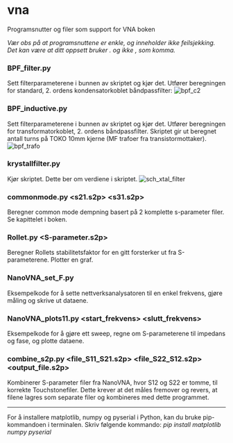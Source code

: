 # vna
Programsnutter og filer som support for VNA boken

*Vær obs på at programsnuttene er enkle, og inneholder ikke feilsjekking. Det kan være at ditt oppsett bruker . og ikke , som komma.* 

### BPF_filter.py
Sett filterparameterene i bunnen av skriptet og kjør det. Utfører beregningen for standard, 2. ordens kondensatorkoblet båndpassfilter: 
![bpf_c2](https://github.com/user-attachments/assets/be107097-914f-421f-ac48-2219b2e048de)


### BPF_inductive.py
Sett filterparameterene i bunnen av skriptet og kjør det. Utfører beregningen for transformatorkoblet, 2. ordens båndpassfilter.
Skriptet gir ut beregnet antall turns på TOKO 10mm kjerne (MF trafoer fra transistormottaker).
![bpf_trafo](https://github.com/user-attachments/assets/7d2a5372-1d31-4cf7-87f7-8c37eb636b7f)


### krystallfilter.py
Kjør skriptet. Dette ber om verdiene i skriptet. 
![sch_xtal_filter](https://github.com/user-attachments/assets/6d322096-4905-44d7-a4ac-2e84f138266a)


### commonmode.py <s21.s2p> <s31.s2p>
Beregner common mode dempning basert på 2 komplette s-parameter filer. Se kapittelet i boken.


### Rollet.py <S-parameter.s2p>
Beregner Rollets stabilitetsfaktor for en gitt forsterker ut fra S-parameterene. Plotter en graf. 


### NanoVNA_set_F.py
Eksempelkode for å sette nettverksanalysatoren til en enkel frekvens, gjøre måling og skrive ut dataene. 


### NanoVNA_plots11.py <start_frekvens> <slutt_frekvens>
Eksempelkode for å gjøre ett sweep, regne om S-parameterene til impedans og fase, og plotte dataene. 


### combine_s2p.py <file_S11_S21.s2p> <file_S22_S12.s2p> <output_file.s2p>
Kombinerer S-parameter filer fra NanoVNA, hvor S12 og S22 er tomme, til korrekte Touchstonefiler. Dette krever at det måles fremover og revers, at filene lagres som separate filer og kombineres med dette programmet. 


------


For å installere matplotlib, numpy og pyserial i Python, kan du bruke pip-kommandoen i terminalen. Skriv følgende kommando:
*pip install matplotlib numpy pyserial*
